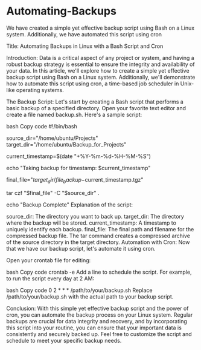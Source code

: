 # Automating-Backups
We have created a simple yet effective backup script using Bash on a Linux system. Additionally, we have automated this script using cron

Title: Automating Backups in Linux with a Bash Script and Cron

Introduction:
Data is a critical aspect of any project or system, and having a robust backup strategy is essential to ensure the integrity and availability of your data. In this article, we'll explore how to create a simple yet effective backup script using Bash on a Linux system. Additionally, we'll demonstrate how to automate this script using cron, a time-based job scheduler in Unix-like operating systems.

The Backup Script:
Let's start by creating a Bash script that performs a basic backup of a specified directory. Open your favorite text editor and create a file named backup.sh. Here's a sample script:

bash
Copy code
#!/bin/bash

source_dir="/home/ubuntu/Projects"
target_dir="/home/ubuntu/Backup_for_Projects"

current_timestamp=$(date "+%Y-%m-%d-%H-%M-%S")

echo "Taking backup for timestamp: $current_timestamp"

final_file="$target_dir/file_backup-$current_timestamp.tgz"

tar czf "$final_file" -C "$source_dir" .

echo "Backup Complete"
Explanation of the script:

source_dir: The directory you want to back up.
target_dir: The directory where the backup will be stored.
current_timestamp: A timestamp to uniquely identify each backup.
final_file: The final path and filename for the compressed backup file.
The tar command creates a compressed archive of the source directory in the target directory.
Automation with Cron:
Now that we have our backup script, let's automate it using cron.

Open your crontab file for editing:

bash
Copy code
crontab -e
Add a line to schedule the script. For example, to run the script every day at 2 AM:

bash
Copy code
0 2 * * * /path/to/your/backup.sh
Replace /path/to/your/backup.sh with the actual path to your backup script.

Conclusion:
With this simple yet effective backup script and the power of cron, you can automate the backup process on your Linux system. Regular backups are crucial for data integrity and recovery, and by incorporating this script into your routine, you can ensure that your important data is consistently and securely backed up. Feel free to customize the script and schedule to meet your specific backup needs.

